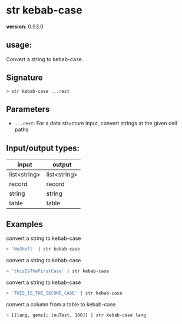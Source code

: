 # str kebab-case

**version**: 0.93.0

## **usage**:

Convert a string to kebab-case.

## Signature

`> str kebab-case ...rest`

## Parameters

- `...rest`: For a data structure input, convert strings at the given cell paths

## Input/output types:

| input          | output         |
| -------------- | -------------- |
| list\<string\> | list\<string\> |
| record         | record         |
| string         | string         |
| table          | table          |

## Examples

convert a string to kebab-case

```bash
> 'NuShell' | str kebab-case
```

convert a string to kebab-case

```bash
> 'thisIsTheFirstCase' | str kebab-case
```

convert a string to kebab-case

```bash
> 'THIS_IS_THE_SECOND_CASE' | str kebab-case
```

convert a column from a table to kebab-case

```bash
> [[lang, gems]; [nuTest, 100]] | str kebab-case lang
```
